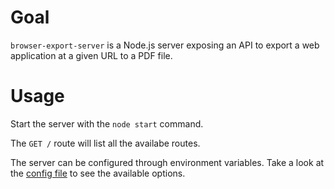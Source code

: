 # Goal

`browser-export-server` is a Node.js server exposing an API to export a web application at a given URL to a PDF file.

# Usage

Start the server with the `node start` command.

The `GET /` route will list all the availabe routes.

The server can be configured through environment variables.
Take a look at the [config file](config.js) to see the available options.
